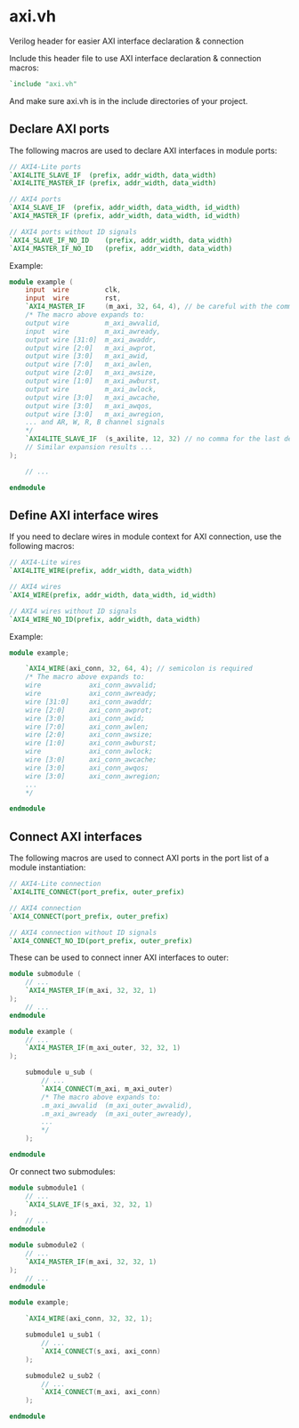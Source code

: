 # axi.vh
Verilog header for easier AXI interface declaration &amp; connection

Include this header file to use AXI interface declaration & connection macros:

```verilog
`include "axi.vh"
```

And make sure axi.vh is in the include directories of your project.

## Declare AXI ports

The following macros are used to declare AXI interfaces in module ports:

```verilog
// AXI4-Lite ports
`AXI4LITE_SLAVE_IF  (prefix, addr_width, data_width)
`AXI4LITE_MASTER_IF (prefix, addr_width, data_width)

// AXI4 ports
`AXI4_SLAVE_IF  (prefix, addr_width, data_width, id_width)
`AXI4_MASTER_IF (prefix, addr_width, data_width, id_width)

// AXI4 ports without ID signals
`AXI4_SLAVE_IF_NO_ID    (prefix, addr_width, data_width)
`AXI4_MASTER_IF_NO_ID   (prefix, addr_width, data_width)
```

Example:

```verilog
module example (
    input  wire         clk,
    input  wire         rst,
    `AXI4_MASTER_IF     (m_axi, 32, 64, 4), // be careful with the comma in the end
    /* The macro above expands to:
    output wire         m_axi_awvalid,
    input  wire         m_axi_awready,
    output wire [31:0]  m_axi_awaddr,
    output wire [2:0]   m_axi_awprot,
    output wire [3:0]   m_axi_awid,
    output wire [7:0]   m_axi_awlen,
    output wire [2:0]   m_axi_awsize,
    output wire [1:0]   m_axi_awburst,
    output wire         m_axi_awlock,
    output wire [3:0]   m_axi_awcache,
    output wire [3:0]   m_axi_awqos,
    output wire [3:0]   m_axi_awregion,
    ... and AR, W, R, B channel signals
    */
    `AXI4LITE_SLAVE_IF  (s_axilite, 12, 32) // no comma for the last declaration
    // Similar expansion results ...
);

    // ...

endmodule
```

## Define AXI interface wires

If you need to declare wires in module context for AXI connection, use the following macros:

```verilog
// AXI4-Lite wires
`AXI4LITE_WIRE(prefix, addr_width, data_width)

// AXI4 wires
`AXI4_WIRE(prefix, addr_width, data_width, id_width)

// AXI4 wires without ID signals
`AXI4_WIRE_NO_ID(prefix, addr_width, data_width)
```

Example:

```verilog
module example;

    `AXI4_WIRE(axi_conn, 32, 64, 4); // semicolon is required
    /* The macro above expands to:
    wire            axi_conn_awvalid;
    wire            axi_conn_awready;
    wire [31:0]     axi_conn_awaddr;
    wire [2:0]      axi_conn_awprot;
    wire [3:0]      axi_conn_awid;
    wire [7:0]      axi_conn_awlen;
    wire [2:0]      axi_conn_awsize;
    wire [1:0]      axi_conn_awburst;
    wire            axi_conn_awlock;
    wire [3:0]      axi_conn_awcache;
    wire [3:0]      axi_conn_awqos;
    wire [3:0]      axi_conn_awregion;
    ...
    */

endmodule
```

## Connect AXI interfaces

The following macros are used to connect AXI ports in the port list of a module instantiation:

```verilog
// AXI4-Lite connection
`AXI4LITE_CONNECT(port_prefix, outer_prefix)

// AXI4 connection
`AXI4_CONNECT(port_prefix, outer_prefix)

// AXI4 connection without ID signals
`AXI4_CONNECT_NO_ID(port_prefix, outer_prefix)
```

These can be used to connect inner AXI interfaces to outer:

```verilog
module submodule (
    // ...
    `AXI4_MASTER_IF(m_axi, 32, 32, 1)
);
    // ...
endmodule

module example (
    // ...
    `AXI4_MASTER_IF(m_axi_outer, 32, 32, 1)
);

    submodule u_sub (
        // ...
        `AXI4_CONNECT(m_axi, m_axi_outer)
        /* The macro above expands to:
        .m_axi_awvalid  (m_axi_outer_awvalid),
        .m_axi_awready  (m_axi_outer_awready),
        ...
        */
    );

endmodule
```

Or connect two submodules:

```verilog
module submodule1 (
    // ...
    `AXI4_SLAVE_IF(s_axi, 32, 32, 1)
);
    // ...
endmodule

module submodule2 (
    // ...
    `AXI4_MASTER_IF(m_axi, 32, 32, 1)
);
    // ...
endmodule

module example;

    `AXI4_WIRE(axi_conn, 32, 32, 1);

    submodule1 u_sub1 (
        // ...
        `AXI4_CONNECT(s_axi, axi_conn)
    );

    submodule2 u_sub2 (
        // ...
        `AXI4_CONNECT(m_axi, axi_conn)
    );

endmodule
```
